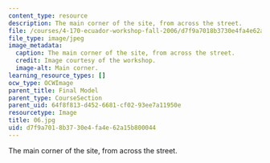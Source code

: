 ```yaml
---
content_type: resource
description: The main corner of the site, from across the street.
file: /courses/4-170-ecuador-workshop-fall-2006/d7f9a7018b3730e4fa4e62a15b800044_06.jpg
file_type: image/jpeg
image_metadata:
  caption: The main corner of the site, from across the street.
  credit: Image courtesy of the workshop.
  image-alt: Main corner.
learning_resource_types: []
ocw_type: OCWImage
parent_title: Final Model
parent_type: CourseSection
parent_uid: 64f8f813-d452-6681-cf02-93ee7a11950e
resourcetype: Image
title: 06.jpg
uid: d7f9a701-8b37-30e4-fa4e-62a15b800044
---
```

The main corner of the site, from across the street.

